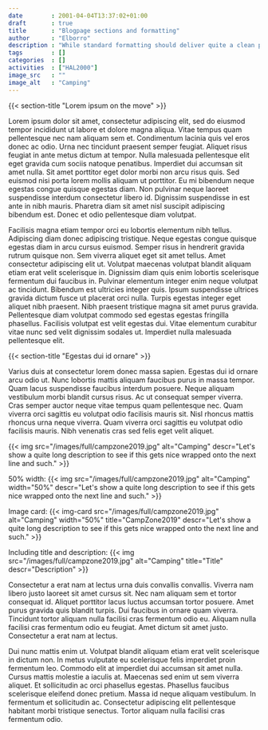 ```yaml
---
date        : 2001-04-04T13:37:02+01:00
draft       : true
title       : "Blogpage sections and formatting"
author      : "Elborro"
description : "While standard formatting should deliver quite a clean page, someone might want to add additional formatting at a later stage."
tags        : []
categories  : []
activities  : ["HAL2000"]
image_src   : ""
image_alt   : "Camping"
---
```


{{< section-title "Lorem ipsum on the move" >}}

Lorem ipsum dolor sit amet, consectetur adipiscing elit, sed do eiusmod tempor incididunt ut labore et dolore magna aliqua. Vitae tempus quam pellentesque nec nam aliquam sem et. Condimentum lacinia quis vel eros donec ac odio. Urna nec tincidunt praesent semper feugiat. Aliquet risus feugiat in ante metus dictum at tempor. Nulla malesuada pellentesque elit eget gravida cum sociis natoque penatibus. Imperdiet dui accumsan sit amet nulla. Sit amet porttitor eget dolor morbi non arcu risus quis. Sed euismod nisi porta lorem mollis aliquam ut porttitor. Eu mi bibendum neque egestas congue quisque egestas diam. Non pulvinar neque laoreet suspendisse interdum consectetur libero id. Dignissim suspendisse in est ante in nibh mauris. Pharetra diam sit amet nisl suscipit adipiscing bibendum est. Donec et odio pellentesque diam volutpat.

Facilisis magna etiam tempor orci eu lobortis elementum nibh tellus. Adipiscing diam donec adipiscing tristique. Neque egestas congue quisque egestas diam in arcu cursus euismod. Semper risus in hendrerit gravida rutrum quisque non. Sem viverra aliquet eget sit amet tellus. Amet consectetur adipiscing elit ut. Volutpat maecenas volutpat blandit aliquam etiam erat velit scelerisque in. Dignissim diam quis enim lobortis scelerisque fermentum dui faucibus in. Pulvinar elementum integer enim neque volutpat ac tincidunt. Bibendum est ultricies integer quis. Ipsum suspendisse ultrices gravida dictum fusce ut placerat orci nulla. Turpis egestas integer eget aliquet nibh praesent. Nibh praesent tristique magna sit amet purus gravida. Pellentesque diam volutpat commodo sed egestas egestas fringilla phasellus. Facilisis volutpat est velit egestas dui. Vitae elementum curabitur vitae nunc sed velit dignissim sodales ut. Imperdiet nulla malesuada pellentesque elit.

{{< section-title "Egestas dui id ornare" >}}

Varius duis at consectetur lorem donec massa sapien. Egestas dui id ornare arcu odio ut. Nunc lobortis mattis aliquam faucibus purus in massa tempor. Quam lacus suspendisse faucibus interdum posuere. Neque aliquam vestibulum morbi blandit cursus risus. Ac ut consequat semper viverra. Cras semper auctor neque vitae tempus quam pellentesque nec. Quam viverra orci sagittis eu volutpat odio facilisis mauris sit. Nisl rhoncus mattis rhoncus urna neque viverra. Quam viverra orci sagittis eu volutpat odio facilisis mauris. Nibh venenatis cras sed felis eget velit aliquet.

{{< img src="/images/full/campzone2019.jpg" alt="Camping" descr="Let's show a quite long description to see if this gets nice wrapped onto the next line and such." >}}

50% width:
{{< img src="/images/full/campzone2019.jpg" alt="Camping" width="50%" descr="Let's show a quite long description to see if this gets nice wrapped onto the next line and such." >}}

Image card:
{{< img-card src="/images/full/campzone2019.jpg" alt="Camping" width="50%" title="CampZone2019" descr="Let's show a quite long description to see if this gets nice wrapped onto the next line and such." >}}

Including title and description:
{{< img src="/images/full/campzone2019.jpg" alt="Camping" title="Title" descr="Description" >}}

Consectetur a erat nam at lectus urna duis convallis convallis. Viverra nam libero justo laoreet sit amet cursus sit. Nec nam aliquam sem et tortor consequat id. Aliquet porttitor lacus luctus accumsan tortor posuere. Amet purus gravida quis blandit turpis. Dui faucibus in ornare quam viverra. Tincidunt tortor aliquam nulla facilisi cras fermentum odio eu. Aliquam nulla facilisi cras fermentum odio eu feugiat. Amet dictum sit amet justo. Consectetur a erat nam at lectus.

Dui nunc mattis enim ut. Volutpat blandit aliquam etiam erat velit scelerisque in dictum non. In metus vulputate eu scelerisque felis imperdiet proin fermentum leo. Commodo elit at imperdiet dui accumsan sit amet nulla. Cursus mattis molestie a iaculis at. Maecenas sed enim ut sem viverra aliquet. Et sollicitudin ac orci phasellus egestas. Phasellus faucibus scelerisque eleifend donec pretium. Massa id neque aliquam vestibulum. In fermentum et sollicitudin ac. Consectetur adipiscing elit pellentesque habitant morbi tristique senectus. Tortor aliquam nulla facilisi cras fermentum odio.
